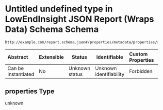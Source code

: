 # Untitled undefined type in LowEndInsight JSON Report (Wraps Data) Schema Schema

```txt
http://example.com/report.schema.json#/properties/metadata/properties/risk_counts/properties
```




| Abstract            | Extensible | Status         | Identifiable            | Custom Properties | Additional Properties | Access Restrictions | Defined In                                                                     |
| :------------------ | ---------- | -------------- | ----------------------- | :---------------- | --------------------- | ------------------- | ------------------------------------------------------------------------------ |
| Can be instantiated | No         | Unknown status | Unknown identifiability | Forbidden         | Forbidden             | none                | [report.schema.json\*](../../out/v1/report.schema.json "open original schema") |

## properties Type

unknown
